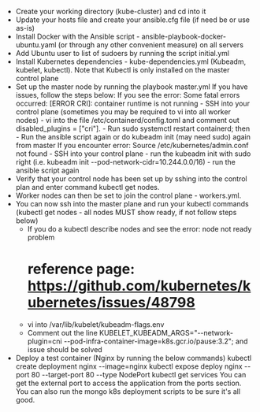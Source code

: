 - Create your working directory (kube-cluster) and cd into it
- Update your hosts file and create your ansible.cfg file (if need be or use as-is)
- Install Docker with the Ansible script - ansible-playbook-docker-ubuntu.yaml (or through any other convenient measure) on all servers
- Add Ubuntu user to list of sudoers by running the script initial.yml
- Install Kubernetes dependencies - kube-dependencies.yml (Kubeadm, kubelet, kubectl). Note that Kubectl is only installed on the master control plane
- Set up the master node by running the playbook master.yml
    If you have issues, follow the steps below:
    If you see the error: Some fatal errors occurred: [ERROR CRI]: container runtime is not running
        - SSH into your control plane (sometimes you may be required to vi into all worker nodes)
        - vi into the file /etc/containerd/config.toml and comment out disabled_plugins = ["cri"]. 
        - Run sudo systemctl restart containerd; then 
        - Run the ansible script again or do kubeadm init (may need sudo) again from master
    If you encounter error: Source /etc/kubernetes/admin.conf not found
        - SSH into your control plane
        - run the kubeadm init with sudo right (i.e. kubeadm init --pod-network-cidr=10.244.0.0/16)
        - run the ansible script again
- Verify that your control node has been set up by sshing into the control plan and enter command kubectl get nodes.
- Worker nodes can then be set to join the control plane - workers.yml. 
- You can now ssh into the master plane and run your kubectl commands (kubectl get nodes - all nodes MUST show ready, if not follow steps below)
    - If you do a kubectl describe nodes and see the error: node not ready problem 
        # reference page: https://github.com/kubernetes/kubernetes/issues/48798
    - vi into /var/lib/kubelet/kubeadm-flags.env
    - Comment out the line KUBELET_KUBEADM_ARGS="--network-plugin=cni --pod-infra-container-image=k8s.gcr.io/pause:3.2"; and issue should be solved
- Deploy a test container (Nginx by running the below commands)
    kubectl create deployment nginx --image=nginx
    kubectl expose deploy nginx --port 80 --target-port 80 --type NodePort
    kubectl get services
  You can get the external port to access the application from the ports section. 
  You can also run the mongo k8s deployment scripts to be sure it's all good.